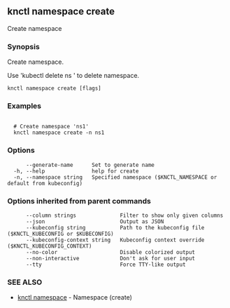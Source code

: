 ## knctl namespace create

Create namespace

### Synopsis

Create namespace.

Use 'kubectl delete ns <name>' to delete namespace.

```
knctl namespace create [flags]
```

### Examples

```

  # Create namespace 'ns1'
  knctl namespace create -n ns1
```

### Options

```
      --generate-name      Set to generate name
  -h, --help               help for create
  -n, --namespace string   Specified namespace ($KNCTL_NAMESPACE or default from kubeconfig)
```

### Options inherited from parent commands

```
      --column strings              Filter to show only given columns
      --json                        Output as JSON
      --kubeconfig string           Path to the kubeconfig file ($KNCTL_KUBECONFIG or $KUBECONFIG)
      --kubeconfig-context string   Kubeconfig context override ($KNCTL_KUBECONFIG_CONTEXT)
      --no-color                    Disable colorized output
      --non-interactive             Don't ask for user input
      --tty                         Force TTY-like output
```

### SEE ALSO

* [knctl namespace](knctl_namespace.md)	 - Namespace (create)

